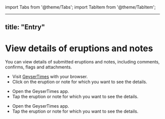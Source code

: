 import Tabs from '@theme/Tabs';
import TabItem from '@theme/TabItem';

---
title: "Entry"
---

# View details of eruptions and notes

You can view details of submitted eruptions and notes, including comments, confirms, flags and attachments.

<Tabs groupId="os">
<TabItem value="web" label="Website">

* Visit [GeyserTimes](https://geysertimes.org) with your browser.
* Click on the eruption or note for which you want to see the details.

</TabItem>
<TabItem value="android" label="Android">

* Open the GeyserTimes app.
* Tap the eruption or note for which you want to see the details.

</TabItem>
<TabItem value="iOS" label="iOS">

* Open the GeyserTimes app.
* Tap the eruption or note for which you want to see the details.

</TabItem>
</Tabs>